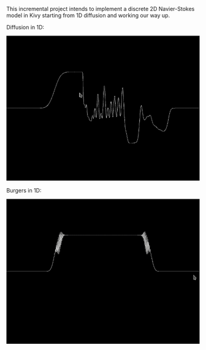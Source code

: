 This incremental project intends to implement a discrete 2D Navier-Stokes model
in Kivy starting from 1D diffusion and working our way up.

Diffusion in 1D:

![Diffusion in 1D](diffusion_1d.gif)


Burgers in 1D:

![Burgers in 1D](burgers_1d_2.gif)